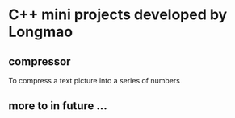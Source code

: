# C++ mini projects developed by Longmao

## compressor
To compress a text picture into a series of numbers

## more to in future ...
